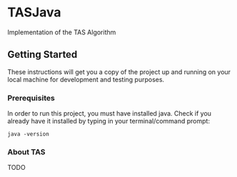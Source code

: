 # TASJava
Implementation of the TAS Algorithm

## Getting Started
These instructions will get you a copy of the project up and running on your local machine for development and testing purposes.
### Prerequisites
In order to run this project, you must have installed java. Check if you already have it installed by typing in your terminal/command prompt:

```
java -version
```
### About TAS
TODO



